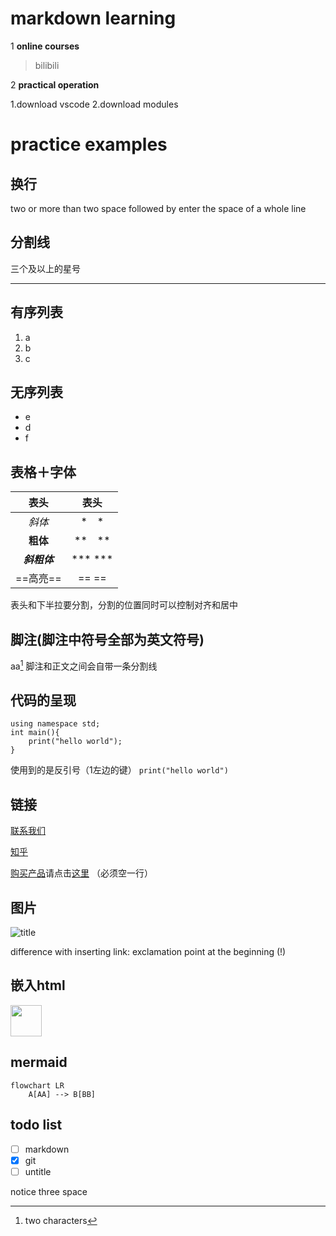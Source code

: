 # markdown learning
1 **online courses**
> bilibili
> 

2 **practical operation**

1.download vscode
2.download modules

# practice examples
## 换行
two or more than two space followed by enter
the space of a whole line
## 分割线
三个及以上的星号
***
## 有序列表
1. a
2. b
3. c
## 无序列表
- e
- d
- f
## 表格＋字体
| 表头 | 表头 |
|:---:|:---:| 
|*斜体*|*　*|
|**粗体**|**　**|
|***斜粗体***|*** ***|
|==高亮==|== ==|

表头和下半拉要分割，分割的位置同时可以控制对齐和居中

## 脚注(脚注中符号全部为英文符号)
aa[^1]
脚注和正文之间会自带一条分割线
[^1]: two characters

## 代码的呈现
```
using namespace std;
int main(){
    print("hello world");
}
```
使用到的是反引号（1左边的键）
`print("hello world")`
## 链接
[联系我们](https://www.zhihu.com "点击跳转")

[知乎](https://www.zhihu.com "知识分享平台")

[购买产品][a]请点击[这里][b]
（必须空一行）

[a]: https://www.zhihu.com
[b]: https://www.zhihu.com

## 图片
![title](https://haowallpaper.com/link/common/file/getCroppingImg/15789130517090624)

difference with inserting link: exclamation point at the beginning (!)

## 嵌入html
<img style = "height:50px" src="https://haowallpaper.com/link/common/file/getCroppingImg/15789130517090624">

## mermaid

```mermaid
flowchart LR
    A[AA] --> B[BB]
```



## todo list
- [ ] markdown
- [x] git
- [ ] untitle

notice three space
